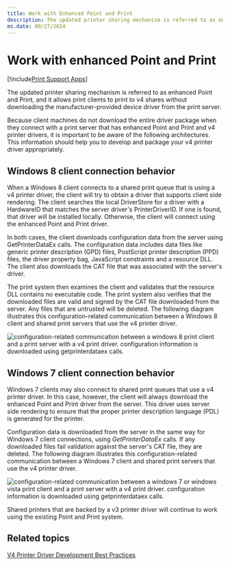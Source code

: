 ```yaml
---
title: Work with Enhanced Point and Print
description: The updated printer sharing mechanism is referred to as enhanced Point and Print, and it allows print clients to print to v4 shares without downloading the manufacturer-provided device driver from the print server.
ms.date: 09/27/2024
---
```


# Work with enhanced Point and Print

[!include[Print Support Apps](../includes/print-support-apps.md)]

The updated printer sharing mechanism is referred to as enhanced Point and Print, and it allows print clients to print to v4 shares without downloading the manufacturer-provided device driver from the print server.

Because client machines do not download the entire driver package when they connect with a print server that has enhanced Point and Print and v4 printer drivers, it is important to be aware of the following architectures. This information should help you to develop and package your v4 printer driver appropriately.

## Windows 8 client connection behavior

When a Windows 8 client connects to a shared print queue that is using a v4 printer driver, the client will try to obtain a driver that supports client side rendering. The client searches the local DriverStore for a driver with a HardwareID that matches the server driver's PrinterDriverID. If one is found, that driver will be installed locally. Otherwise, the client will connect using the enhanced Point and Print driver.

In both cases, the client downloads configuration data from the server using GetPrinterDataEx calls. The configuration data includes data files like generic printer description (GPD) files, PostScript printer description (PPD) files, the driver property bag, JavaScript constraints and a resource DLL. The client also downloads the CAT file that was associated with the server's driver.

The print system then examines the client and validates that the resource DLL contains no executable code. The print system also verifies that the downloaded files are valid and signed by the CAT file downloaded from the server. Any files that are untrusted will be deleted. The following diagram illustrates this configuration-related communication between a Windows 8 client and shared print servers that use the v4 printer driver.

![configuration-related communication between a windows 8 print client and a print server with a v4 print driver. configuration information is downloaded using getprinterdataex calls.](images/win8and-epp.png)

## Windows 7 client connection behavior

Windows 7 clients may also connect to shared print queues that use a v4 printer driver. In this case, however, the client will always download the enhanced Point and Print driver from the server. This driver uses server side rendering to ensure that the proper printer description language (PDL) is generated for the printer.

Configuration data is downloaded from the server in the same way for Windows 7 client connections, using *GetPrinterDataEx* calls. If any downloaded files fail validation against the server's CAT file, they are deleted. The following diagram illustrates this configuration-related communication between a Windows 7 client and shared print servers that use the v4 printer driver.

![configuration-related communication between a windows 7 or windows vista print client and a print server with a v4 print driver. configuration information is downloaded using getprinterdataex calls.](images/win7and-epp.png)

Shared printers that are backed by a v3 printer driver will continue to work using the existing Point and Print system.

## Related topics

[V4 Printer Driver Development Best Practices](v4-printer-driver-development-best-practices.md)  
